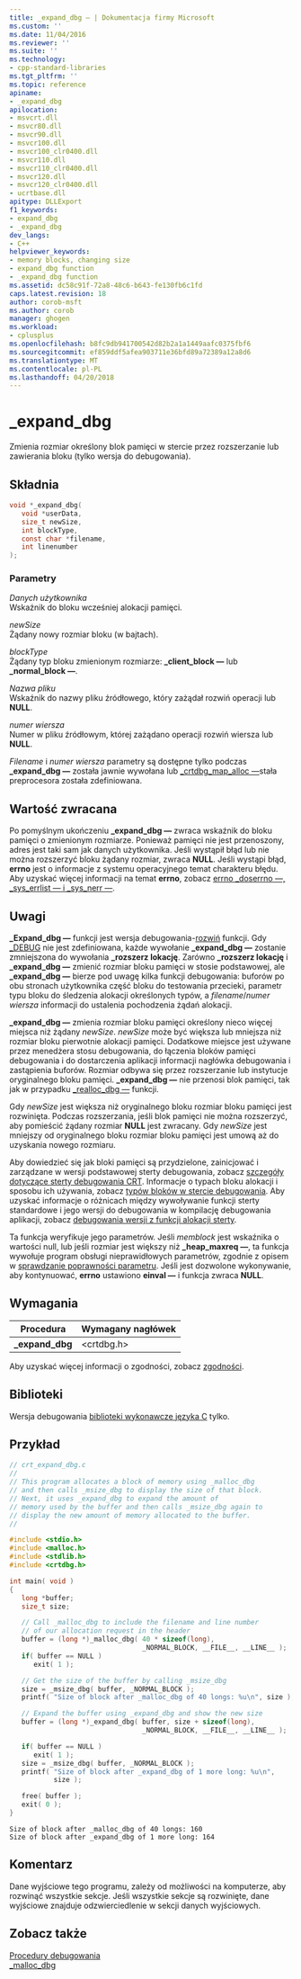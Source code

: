 ```yaml
---
title: _expand_dbg — | Dokumentacja firmy Microsoft
ms.custom: ''
ms.date: 11/04/2016
ms.reviewer: ''
ms.suite: ''
ms.technology:
- cpp-standard-libraries
ms.tgt_pltfrm: ''
ms.topic: reference
apiname:
- _expand_dbg
apilocation:
- msvcrt.dll
- msvcr80.dll
- msvcr90.dll
- msvcr100.dll
- msvcr100_clr0400.dll
- msvcr110.dll
- msvcr110_clr0400.dll
- msvcr120.dll
- msvcr120_clr0400.dll
- ucrtbase.dll
apitype: DLLExport
f1_keywords:
- expand_dbg
- _expand_dbg
dev_langs:
- C++
helpviewer_keywords:
- memory blocks, changing size
- expand_dbg function
- _expand_dbg function
ms.assetid: dc58c91f-72a8-48c6-b643-fe130fb6c1fd
caps.latest.revision: 18
author: corob-msft
ms.author: corob
manager: ghogen
ms.workload:
- cplusplus
ms.openlocfilehash: b8fc9db941700542d82b2a1a1449aafc0375fbf6
ms.sourcegitcommit: ef859ddf5afea903711e36bfd89a72389a12a8d6
ms.translationtype: MT
ms.contentlocale: pl-PL
ms.lasthandoff: 04/20/2018
---
```

# <a name="expanddbg"></a>_expand_dbg

Zmienia rozmiar określony blok pamięci w stercie przez rozszerzanie lub zawierania bloku (tylko wersja do debugowania).

## <a name="syntax"></a>Składnia

```C
void *_expand_dbg(
   void *userData,
   size_t newSize,
   int blockType,
   const char *filename,
   int linenumber
);
```

### <a name="parameters"></a>Parametry

*Danych użytkownika*<br/>
Wskaźnik do bloku wcześniej alokacji pamięci.

*newSize*<br/>
Żądany nowy rozmiar bloku (w bajtach).

*blockType*<br/>
Żądany typ bloku zmienionym rozmiarze: **_client_block —** lub **_normal_block —**.

*Nazwa pliku*<br/>
Wskaźnik do nazwy pliku źródłowego, który zażądał rozwiń operacji lub **NULL**.

*numer wiersza*<br/>
Numer w pliku źródłowym, której zażądano operacji rozwiń wiersza lub **NULL**.

*Filename* i *numer wiersza* parametry są dostępne tylko podczas **_expand_dbg —** została jawnie wywołana lub [_crtdbg_map_alloc —](../../c-runtime-library/crtdbg-map-alloc.md)stała preprocesora została zdefiniowana.

## <a name="return-value"></a>Wartość zwracana

Po pomyślnym ukończeniu **_expand_dbg —** zwraca wskaźnik do bloku pamięci o zmienionym rozmiarze. Ponieważ pamięci nie jest przenoszony, adres jest taki sam jak danych użytkownika. Jeśli wystąpił błąd lub nie można rozszerzyć bloku żądany rozmiar, zwraca **NULL**. Jeśli wystąpi błąd, **errno** jest o informacje z systemu operacyjnego temat charakteru błędu. Aby uzyskać więcej informacji na temat **errno**, zobacz [errno _doserrno —, _sys_errlist — i _sys_nerr —](../../c-runtime-library/errno-doserrno-sys-errlist-and-sys-nerr.md).

## <a name="remarks"></a>Uwagi

**_Expand_dbg —** funkcji jest wersja debugowania-[rozwiń](expand.md) funkcji. Gdy [_DEBUG](../../c-runtime-library/debug.md) nie jest zdefiniowana, każde wywołanie **_expand_dbg —** zostanie zmniejszona do wywołania **_rozszerz lokację**. Zarówno **_rozszerz lokację** i **_expand_dbg —** zmienić rozmiar bloku pamięci w stosie podstawowej, ale **_expand_dbg —** bierze pod uwagę kilka funkcji debugowania: buforów po obu stronach użytkownika część bloku do testowania przecieki, parametr typu bloku do śledzenia alokacji określonych typów, a *filename*/*numer wiersza* informacji do ustalenia pochodzenia żądań alokacji.

**_expand_dbg —** zmienia rozmiar bloku pamięci określony nieco więcej miejsca niż żądany *newSize*. *newSize* może być większa lub mniejsza niż rozmiar bloku pierwotnie alokacji pamięci. Dodatkowe miejsce jest używane przez menedżera stosu debugowania, do łączenia bloków pamięci debugowania i do dostarczenia aplikacji informacji nagłówka debugowania i zastąpienia buforów. Rozmiar odbywa się przez rozszerzanie lub instytucje oryginalnego bloku pamięci. **_expand_dbg —** nie przenosi blok pamięci, tak jak w przypadku [_realloc_dbg —](realloc-dbg.md) funkcji.

Gdy *newSize* jest większa niż oryginalnego bloku rozmiar bloku pamięci jest rozwinięta. Podczas rozszerzania, jeśli blok pamięci nie można rozszerzyć, aby pomieścić żądany rozmiar **NULL** jest zwracany. Gdy *newSize* jest mniejszy od oryginalnego bloku rozmiar bloku pamięci jest umową aż do uzyskania nowego rozmiaru.

Aby dowiedzieć się jak bloki pamięci są przydzielone, zainicjować i zarządzane w wersji podstawowej sterty debugowania, zobacz [szczegóły dotyczące sterty debugowania CRT](/visualstudio/debugger/crt-debug-heap-details). Informacje o typach bloku alokacji i sposobu ich używania, zobacz [typów bloków w stercie debugowania](/visualstudio/debugger/crt-debug-heap-details). Aby uzyskać informacje o różnicach między wywoływanie funkcji sterty standardowe i jego wersji do debugowania w kompilację debugowania aplikacji, zobacz [debugowania wersji z funkcji alokacji sterty](/visualstudio/debugger/debug-versions-of-heap-allocation-functions).

Ta funkcja weryfikuje jego parametrów. Jeśli *memblock* jest wskaźnika o wartości null, lub jeśli rozmiar jest większy niż **_heap_maxreq —**, ta funkcja wywołuje program obsługi nieprawidłowych parametrów, zgodnie z opisem w [sprawdzanie poprawności parametru](../../c-runtime-library/parameter-validation.md). Jeśli jest dozwolone wykonywanie, aby kontynuować, **errno** ustawiono **einval —** i funkcja zwraca **NULL**.

## <a name="requirements"></a>Wymagania

|Procedura|Wymagany nagłówek|
|-------------|---------------------|
|**_expand_dbg**|\<crtdbg.h>|

Aby uzyskać więcej informacji o zgodności, zobacz [zgodności](../../c-runtime-library/compatibility.md).

## <a name="libraries"></a>Biblioteki

Wersja debugowania [biblioteki wykonawcze języka C](../../c-runtime-library/crt-library-features.md) tylko.

## <a name="example"></a>Przykład

```C
// crt_expand_dbg.c
//
// This program allocates a block of memory using _malloc_dbg
// and then calls _msize_dbg to display the size of that block.
// Next, it uses _expand_dbg to expand the amount of
// memory used by the buffer and then calls _msize_dbg again to
// display the new amount of memory allocated to the buffer.
//

#include <stdio.h>
#include <malloc.h>
#include <stdlib.h>
#include <crtdbg.h>

int main( void )
{
   long *buffer;
   size_t size;

   // Call _malloc_dbg to include the filename and line number
   // of our allocation request in the header
   buffer = (long *)_malloc_dbg( 40 * sizeof(long),
                                 _NORMAL_BLOCK, __FILE__, __LINE__ );
   if( buffer == NULL )
      exit( 1 );

   // Get the size of the buffer by calling _msize_dbg
   size = _msize_dbg( buffer, _NORMAL_BLOCK );
   printf( "Size of block after _malloc_dbg of 40 longs: %u\n", size );

   // Expand the buffer using _expand_dbg and show the new size
   buffer = (long *)_expand_dbg( buffer, size + sizeof(long),
                                 _NORMAL_BLOCK, __FILE__, __LINE__ );

   if( buffer == NULL )
      exit( 1 );
   size = _msize_dbg( buffer, _NORMAL_BLOCK );
   printf( "Size of block after _expand_dbg of 1 more long: %u\n",
           size );

   free( buffer );
   exit( 0 );
}
```

```Output
Size of block after _malloc_dbg of 40 longs: 160
Size of block after _expand_dbg of 1 more long: 164
```

## <a name="comment"></a>Komentarz

Dane wyjściowe tego programu, zależy od możliwości na komputerze, aby rozwinąć wszystkie sekcje. Jeśli wszystkie sekcje są rozwinięte, dane wyjściowe znajduje odzwierciedlenie w sekcji danych wyjściowych.

## <a name="see-also"></a>Zobacz także

[Procedury debugowania](../../c-runtime-library/debug-routines.md)<br/>
[_malloc_dbg](malloc-dbg.md)<br/>
